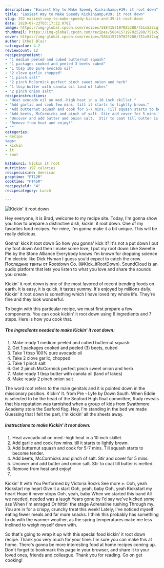 ```yaml
---
description: "Easiest Way to Make Speedy Kickin&amp;#39; it root down"
title: "Easiest Way to Make Speedy Kickin&amp;#39; it root down"
slug: 392-easiest-way-to-make-speedy-kickin-and-39-it-root-down
date: 2020-07-23T03:17:22.078Z
image: https://img-global.cpcdn.com/recipes/5884157197025280/751x532cq70/kickin-it-root-down-recipe-main-photo.jpg
thumbnail: https://img-global.cpcdn.com/recipes/5884157197025280/751x532cq70/kickin-it-root-down-recipe-main-photo.jpg
cover: https://img-global.cpcdn.com/recipes/5884157197025280/751x532cq70/kickin-it-root-down-recipe-main-photo.jpg
author: Ethel Blair
ratingvalue: 4.2
reviewcount: 12
recipeingredient:
- "1 medium peeled and cubed butternut squash"
- "1 packages cooked and peeled 3 beets cubed"
- "1 tbsp 100 pure avocado oil"
- "2 clove garlic chopped"
- "1 pinch salt"
- "2 pinch McCormick perfect pinch sweet onion and herb"
- "1 tbsp butter with canola oil land of lakes"
- "2 pinch onion salt"
recipeinstructions:
- "Heat avocado oil on med.-high heat in a 10 inch skillet."
- "Add garlic and cook few mins. till it starts to lightly brown."
- "Add butternut squash and cook for 5-7 mins. Till squash starts to become tender."
- "Add beets, McCormicks and pinch of salt. Stir and cover for 5 mins."
- "Uncover and add butter and onion salt.  Stir to coat till butter is melted."
- "Remove from heat and enjoy!"
- ""
categories:
- Recipe
tags:
- kickin
- it
- root

katakunci: kickin it root 
nutrition: 197 calories
recipecuisine: American
preptime: "PT12M"
cooktime: "PT45M"
recipeyield: "4"
recipecategory: Lunch

---
```



![Kickin&#39; it root down](https://img-global.cpcdn.com/recipes/5884157197025280/751x532cq70/kickin-it-root-down-recipe-main-photo.jpg)

Hey everyone, it is Brad, welcome to my recipe site. Today, I'm gonna show you how to prepare a distinctive dish, kickin&#39; it root down. One of my favorites food recipes. For mine, I'm gonna make it a bit unique. This will be really delicious.

Gonna&#39; kick it root down So how you gonna&#39; kick it? It&#39;s not a put down I put my foot down And then I make some love, I put my root down Like Sweetie Pie by the Stone Alliance Everybody knows I&#39;m known for dropping science I&#39;m electric like Dick Hyman I guess you&#39;d expect to catch the crew. Последние твиты от Rootdown Co. (@Kick_itRootDown). SoundCloud is an audio platform that lets you listen to what you love and share the sounds you create.

Kickin&#39; it root down is one of the most favored of recent trending foods on earth. It is easy, it is quick, it tastes yummy. It's enjoyed by millions daily. Kickin&#39; it root down is something which I have loved my whole life. They're fine and they look wonderful.


To begin with this particular recipe, we must first prepare a few components. You can cook kickin&#39; it root down using 8 ingredients and 7 steps. Here is how you cook that.

<!--inarticleads1-->

##### The ingredients needed to make Kickin&#39; it root down:

1. Make ready 1 medium peeled and cubed butternut squash
1. Get 1 packages cooked and peeled (3) beets, cubed
1. Take 1 tbsp 100% pure avocado oil
1. Take 2 clove garlic, chopped
1. Take 1 pinch salt
1. Get 2 pinch McCormick perfect pinch sweet onion and herb
1. Make ready 1 tbsp butter with canola oil (land of lakes)
1. Make ready 2 pinch onion salt


The word root refers to the male genitals and it is pointed down in the missionary position. Kickin&#39; It. from Pre - Lyfe by Down South. When Eddie is selected to be the head of the Seaford High float committee, Rudy reveals that his reputation was tarnished when a group of kids from Swathmore Academy stole the Seaford flag. Hey, I&#39;m standing in the bed we made Guessing that I felt the part, I&#39;m kickin&#39; all the sheets away. 

<!--inarticleads2-->

##### Instructions to make Kickin&#39; it root down:

1. Heat avocado oil on med.-high heat in a 10 inch skillet.
1. Add garlic and cook few mins. till it starts to lightly brown.
1. Add butternut squash and cook for 5-7 mins. Till squash starts to become tender.
1. Add beets, McCormicks and pinch of salt. Stir and cover for 5 mins.
1. Uncover and add butter and onion salt.  Stir to coat till butter is melted.
1. Remove from heat and enjoy!
1. 


Kickin&#39; It with You Performed by Victoria Rocks See more ». Ooh, yeah Kickstart my heart Give it a start Ooh, yeah, baby Ooh, yeah Kickstart my heart Hope it never stops Ooh, yeah, baby When we started this band All we needed, needed was a laugh Years gone by I&#39;d say we&#39;ve kicked some ass When I&#39;m enraged Or hittin&#39; the stage Adrenaline rushing Through my. You are in for a crispy, crunchy treat this week! Lately, I&#39;ve noticed myself eating fewer meals and far more snacks. I think this probably has something to do with the warmer weather, as the spring temperatures make me less inclined to weigh myself down with. 

So that's going to wrap it up with this special food kickin&#39; it root down recipe. Thank you very much for your time. I'm sure you can make this at home. There's gonna be more interesting food at home recipes coming up. Don't forget to bookmark this page in your browser, and share it to your loved ones, friends and colleague. Thank you for reading. Go on get cooking!
